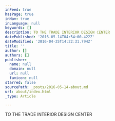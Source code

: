 ```yaml
---
inFeed: true
hasPage: true
inNav: true
inLanguage: null
keywords: []
description: TO THE TRADE INTERIOR DESIGN CENTER
datePublished: '2016-05-14T04:54:00.422Z'
dateModified: '2016-04-25T14:22:31.794Z'
title: ''
author: []
authors: []
publisher:
  name: null
  domain: null
  url: null
  favicon: null
starred: false
sourcePath: _posts/2016-05-14-about.md
url: about/index.html
_type: Article

---
```

TO THE TRADE INTERIOR DESIGN CENTER